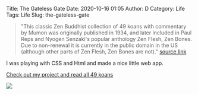 Title: The Gateless Gate
Date: 2020-10-16 01:05
Author: D
Category: Life
Tags: Life
Slug: the-gateless-gate



> "This classic Zen Buddhist collection of 49 koans with commentary by Mumon was originally published in 1934, and later included in Paul Reps and Nyogen Senzaki's popular anthology Zen Flesh, Zen Bones. Due to non-renewal it is currently in the public domain in the US (although other parts of Zen Flesh, Zen Bones are not)." [source link](https://www.sacred-texts.com/bud/glg/index.htm)

I was playing with CSS and Html and made a nice little web app.

[Check out my project and read all 49 koans](https://dev.64zbit.com/gate/index.html)


![](https://64zbit.com/content/images/2020/10/image-5.png)